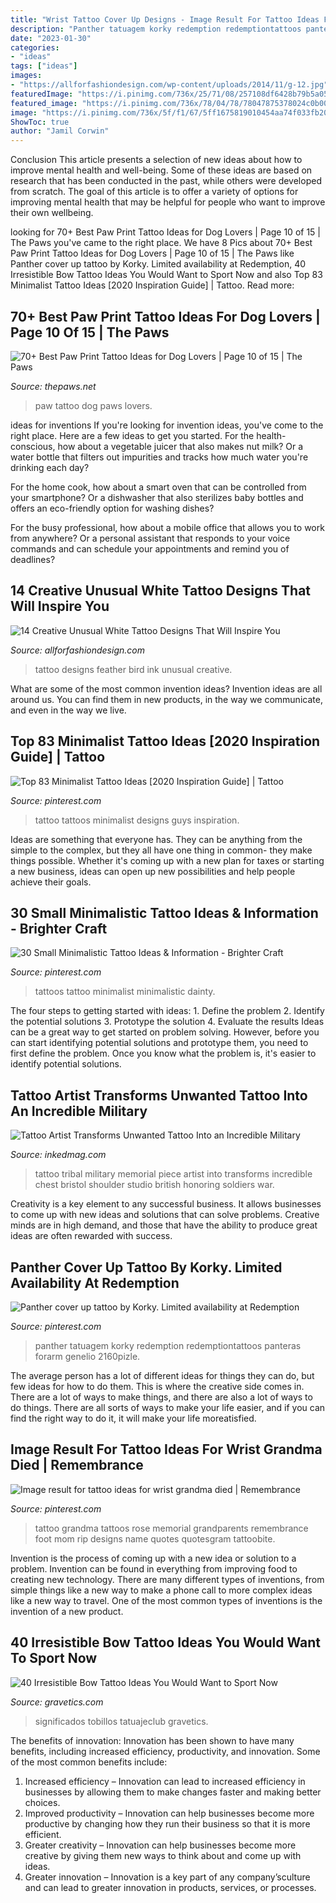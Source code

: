 ```yaml
---
title: "Wrist Tattoo Cover Up Designs - Image Result For Tattoo Ideas For Wrist Grandma Died"
description: "Panther tatuagem korky redemption redemptiontattoos panteras forarm genelio 2160pizle"
date: "2023-01-30"
categories:
- "ideas"
tags: ["ideas"]
images:
- "https://allforfashiondesign.com/wp-content/uploads/2014/11/g-12.jpg"
featuredImage: "https://i.pinimg.com/736x/25/71/08/257108df6428b79b5a05789611ac94ee.jpg"
featured_image: "https://i.pinimg.com/736x/78/04/78/78047875378024c0b00e53238d1be13e.jpg"
image: "https://i.pinimg.com/736x/5f/f1/67/5ff1675819010454aa74f033fb205b0b.jpg"
ShowToc: true
author: "Jamil Corwin"
---
```



Conclusion
This article presents a selection of new ideas about how to improve mental health and well-being. Some of these ideas are based on research that has been conducted in the past, while others were developed from scratch. The goal of this article is to offer a variety of options for improving mental health that may be helpful for people who want to improve their own wellbeing.

	

		
looking for 70+ Best Paw Print Tattoo Ideas for Dog Lovers | Page 10 of 15 | The Paws you've came to the right place. We have 8 Pics about 70+ Best Paw Print Tattoo Ideas for Dog Lovers | Page 10 of 15 | The Paws like Panther cover up tattoo by Korky. Limited availability at Redemption, 40 Irresistible Bow Tattoo Ideas You Would Want to Sport Now and also Top 83 Minimalist Tattoo Ideas [2020 Inspiration Guide] | Tattoo. Read more:
		
    
## 70+ Best Paw Print Tattoo Ideas For Dog Lovers | Page 10 Of 15 | The Paws

<img loading=lazy src="https://www.thepaws.net/wp-content/uploads/2018/08/dog-paw-print-tattoo-on-belly.jpg" onerror="this.onerror=null;this.src='https://tse2.mm.bing.net/th?id=OIP.FdXg8hn7bf15luYBme2UzwHaLT&amp;pid=15.1';" alt="70+ Best Paw Print Tattoo Ideas for Dog Lovers | Page 10 of 15 | The Paws">

_Source: thepaws.net_

>paw tattoo dog paws lovers. 

	

ideas for inventions
If you're looking for invention ideas, you've come to the right place. Here are a few ideas to get you started.
For the health-conscious, how about a vegetable juicer that also makes nut milk? Or a water bottle that filters out impurities and tracks how much water you're drinking each day?

For the home cook, how about a smart oven that can be controlled from your smartphone? Or a dishwasher that also sterilizes baby bottles and offers an eco-friendly option for washing dishes?

For the busy professional, how about a mobile office that allows you to work from anywhere? Or a personal assistant that responds to your voice commands and can schedule your appointments and remind you of deadlines?

    
## 14 Creative Unusual White Tattoo Designs That Will Inspire You

<img loading=lazy src="https://allforfashiondesign.com/wp-content/uploads/2014/11/g-12.jpg" onerror="this.onerror=null;this.src='https://tse2.mm.bing.net/th?id=OIP.bcdgiQKuRmWhBnb8DDrb2gHaLH&amp;pid=15.1';" alt="14 Creative Unusual White Tattoo Designs That Will Inspire You">

_Source: allforfashiondesign.com_

>tattoo designs feather bird ink unusual creative. 

	

What are some of the most common invention ideas?
Invention ideas are all around us. You can find them in new products, in the way we communicate, and even in the way we live.

    
## Top 83 Minimalist Tattoo Ideas [2020 Inspiration Guide] | Tattoo

<img loading=lazy src="https://i.pinimg.com/736x/5f/f1/67/5ff1675819010454aa74f033fb205b0b.jpg" onerror="this.onerror=null;this.src='https://tse4.mm.bing.net/th?id=OIP.y5hgQjtt9qEC9_tRiedT2AAAAA&amp;pid=15.1';" alt="Top 83 Minimalist Tattoo Ideas [2020 Inspiration Guide] | Tattoo">

_Source: pinterest.com_

>tattoo tattoos minimalist designs guys inspiration. 

	

Ideas are something that everyone has. They can be anything from the simple to the complex, but they all have one thing in common- they make things possible. Whether it's coming up with a new plan for taxes or starting a new business, ideas can open up new possibilities and help people achieve their goals.

    
## 30 Small Minimalistic Tattoo Ideas &amp; Information - Brighter Craft

<img loading=lazy src="https://i.pinimg.com/736x/25/71/08/257108df6428b79b5a05789611ac94ee.jpg" onerror="this.onerror=null;this.src='https://tse4.mm.bing.net/th?id=OIP.i2O1gxrKNtayWPQUeQVKygHaKJ&amp;pid=15.1';" alt="30 Small Minimalistic Tattoo Ideas &amp; Information - Brighter Craft">

_Source: pinterest.com_

>tattoos tattoo minimalist minimalistic dainty. 

	

The four steps to getting started with ideas: 1. Define the problem 2. Identify the potential solutions 3. Prototype the solution 4. Evaluate the results
Ideas can be a great way to get started on problem solving. However, before you can start identifying potential solutions and prototype them, you need to first define the problem. Once you know what the problem is, it's easier to identify potential solutions.

    
## Tattoo Artist Transforms Unwanted Tattoo Into An Incredible Military

<img loading=lazy src="https://www.inkedmag.com/.image/t_share/MTU5MDMyMDQ1OTc2NDMwMzYw/tribal-tattoo-coverup1.jpg" onerror="this.onerror=null;this.src='https://tse3.mm.bing.net/th?id=OIP.JgLej7JU_IbEBu6ZyimrzAHaDj&amp;pid=15.1';" alt="Tattoo Artist Transforms Unwanted Tattoo Into an Incredible Military">

_Source: inkedmag.com_

>tattoo tribal military memorial piece artist into transforms incredible chest bristol shoulder studio british honoring soldiers war. 

	

Creativity is a key element to any successful business. It allows businesses to come up with new ideas and solutions that can solve problems. Creative minds are in high demand, and those that have the ability to produce great ideas are often rewarded with success.

    
## Panther Cover Up Tattoo By Korky. Limited Availability At Redemption

<img loading=lazy src="https://i.pinimg.com/736x/78/04/78/78047875378024c0b00e53238d1be13e.jpg" onerror="this.onerror=null;this.src='https://tse2.mm.bing.net/th?id=OIP._EdEKNeT-yG2cXbZBfWTtgHaJ3&amp;pid=15.1';" alt="Panther cover up tattoo by Korky. Limited availability at Redemption">

_Source: pinterest.com_

>panther tatuagem korky redemption redemptiontattoos panteras forarm genelio 2160pizle. 

	

The average person has a lot of different ideas for things they can do, but few ideas for how to do them. This is where the creative side comes in. There are a lot of ways to make things, and there are also a lot of ways to do things. There are all sorts of ways to make your life easier, and if you can find the right way to do it, it will make your life moreatisfied.

    
## Image Result For Tattoo Ideas For Wrist Grandma Died | Remembrance

<img loading=lazy src="https://i.pinimg.com/736x/49/3e/8c/493e8c9343eb674832682409accbfe05.jpg" onerror="this.onerror=null;this.src='https://tse3.mm.bing.net/th?id=OIP.PwxPsg04jhrr_FDUM5lEywAAAA&amp;pid=15.1';" alt="Image result for tattoo ideas for wrist grandma died | Remembrance">

_Source: pinterest.com_

>tattoo grandma tattoos rose memorial grandparents remembrance foot mom rip designs name quotes quotesgram tattoobite. 

	

Invention is the process of coming up with a new idea or solution to a problem. Invention can be found in everything from improving food to creating new technology. There are many different types of inventions, from simple things like a new way to make a phone call to more complex ideas like a new way to travel. One of the most common types of inventions is the invention of a new product.

    
## 40 Irresistible Bow Tattoo Ideas You Would Want To Sport Now

<img loading=lazy src="https://www.gravetics.com/wp-content/uploads/2017/05/Got-to-do-these-fun-little-bows-today..jpg" onerror="this.onerror=null;this.src='https://tse1.mm.bing.net/th?id=OIP.t9T80FuOLBzAsb_glhi-KwHaHa&amp;pid=15.1';" alt="40 Irresistible Bow Tattoo Ideas You Would Want to Sport Now">

_Source: gravetics.com_

>significados tobillos tatuajeclub gravetics. 

	

The benefits of innovation:
Innovation has been shown to have many benefits, including increased efficiency, productivity, and innovation. Some of the most common benefits include: 
1. Increased efficiency – Innovation can lead to increased efficiency in businesses by allowing them to make changes faster and making better choices. 
2. Improved productivity – Innovation can help businesses become more productive by changing how they run their business so that it is more efficient. 
3. Greater creativity – Innovation can help businesses become more creative by giving them new ways to think about and come up with ideas. 
4. Greater innovation – Innovation is a key part of any company’sculture and can lead to greater innovation in products, services, or processes.


